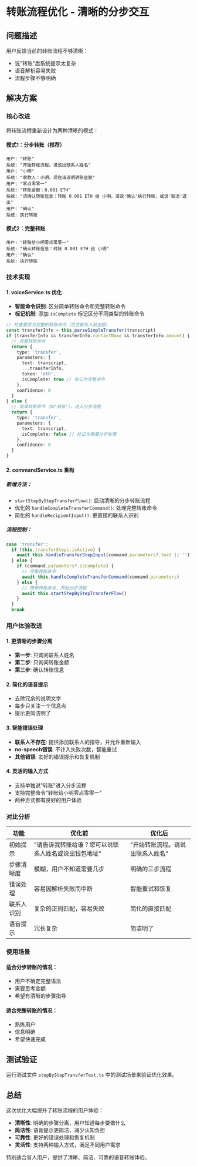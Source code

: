 # 转账流程优化 - 清晰的分步交互

## 问题描述
用户反馈当前的转账流程不够清晰：
- 说"转账"后系统提示太复杂
- 语音解析容易失败
- 流程步骤不够明确

## 解决方案

### 核心改进
将转账流程重新设计为两种清晰的模式：

#### 模式1：分步转账（推荐）
```
用户: "转账"
系统: "开始转账流程。请说出联系人姓名"
用户: "小明"
系统: "收款人：小明。现在请说明转账金额"
用户: "零点零零一"
系统: "转账金额：0.001 ETH"
系统: "请确认转账信息：转账 0.001 ETH 给 小明。请说'确认'执行转账，或说'取消'退出"
用户: "确认"
系统: 执行转账
```

#### 模式2：完整转账
```
用户: "转账给小明零点零零一"
系统: "确认转账信息：转账 0.001 ETH 给 小明"
用户: "确认"
系统: 执行转账
```

### 技术实现

#### 1. voiceService.ts 优化
- **智能命令识别**: 区分简单转账命令和完整转账命令
- **标记机制**: 添加 `isComplete` 标记区分不同类型的转账命令

```typescript
// 检查是否为完整的转账命令（包含联系人和金额）
const transferInfo = this.parseSimpleTransfer(transcript)
if (transferInfo && transferInfo.contactName && transferInfo.amount) {
  // 完整转账命令
  return { 
    type: 'transfer', 
    parameters: { 
      text: transcript, 
      ...transferInfo,
      token: 'eth',
      isComplete: true // 标记为完整命令
    },
    confidence: 0 
  }
} else {
  // 简单转账命令（如"转账"），进入分步流程
  return {
    type: 'transfer',
    parameters: { 
      text: transcript,
      isComplete: false // 标记为需要分步处理
    },
    confidence: 0
  }
}
```

#### 2. commandService.ts 重构

##### 新增方法：
- `startStepByStepTransferFlow()`: 启动清晰的分步转账流程
- 优化的 `handleCompleteTransferCommand()`: 处理完整转账命令
- 简化的 `handleRecipientInput()`: 更直接的联系人识别

##### 流程控制：
```typescript
case 'transfer':
  if (this.transferSteps.isActive) {
    await this.handleTransferStepInput(command.parameters?.text || '')
  } else {
    if (command.parameters?.isComplete) {
      // 完整转账命令
      await this.handleCompleteTransferCommand(command.parameters)
    } else {
      // 简单转账命令，开始分步流程
      await this.startStepByStepTransferFlow()
    }
  }
  break
```

### 用户体验改进

#### 1. 更清晰的步骤分离
- **第一步**: 只询问联系人姓名
- **第二步**: 只询问转账金额
- **第三步**: 确认转账信息

#### 2. 简化的语音提示
- 去除冗余的说明文字
- 每步只关注一个信息点
- 提示更简洁明了

#### 3. 智能错误处理
- **联系人不存在**: 提供添加联系人的指导，并允许重新输入
- **no-speech错误**: 不计入失败次数，智能重试
- **其他错误**: 友好的错误提示和恢复机制

#### 4. 灵活的输入方式
- 支持单独说"转账"进入分步流程
- 支持完整命令"转账给小明零点零零一"
- 两种方式都有良好的用户体验

### 对比分析

| 功能 | 优化前 | 优化后 |
|------|---------|---------|
| 初始提示 | "请告诉我转账给谁？您可以说联系人姓名或说出钱包地址" | "开始转账流程。请说出联系人姓名" |
| 步骤清晰度 | 模糊，用户不知道需要几步 | 明确的三步流程 |
| 错误处理 | 容易因解析失败而中断 | 智能重试和恢复 |
| 联系人识别 | 复杂的正则匹配，容易失败 | 简化的直接匹配 |
| 语音提示 | 冗长复杂 | 简洁明了 |

### 使用场景

#### 适合分步转账的情况：
- 用户不确定完整语法
- 需要思考金额
- 希望有清晰的步骤指导

#### 适合完整转账的情况：
- 熟练用户
- 信息明确
- 希望快速完成

## 测试验证

运行测试文件 `stepByStepTransferTest.ts` 中的测试场景来验证优化效果。

## 总结

这次优化大幅提升了转账流程的用户体验：
- **清晰性**: 明确的步骤分离，用户知道每步要做什么
- **简洁性**: 语音提示更简洁，减少认知负担
- **可靠性**: 更好的错误处理和恢复机制
- **灵活性**: 支持两种输入方式，满足不同用户需求

特别适合盲人用户，提供了清晰、简洁、可靠的语音转账体验。
